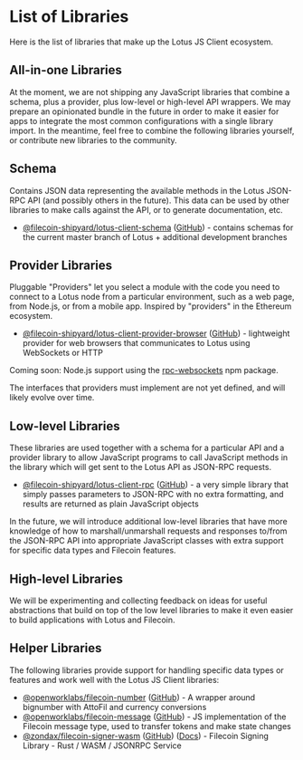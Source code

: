 # List of Libraries

Here is the list of libraries that make up the Lotus JS Client ecosystem.

## All-in-one Libraries

At the moment, we are not shipping any JavaScript libraries that combine a schema, plus a provider, plus low-level or high-level API wrappers. We may prepare an opinionated bundle in the future in order to make it easier for apps to integrate the most common configurations with a single library import. In the meantime, feel free to combine the following libraries yourself, or contribute new libraries to the community.

## Schema

Contains JSON data representing the available methods in the Lotus JSON-RPC API (and possibly others in the future). This data can be used by other libraries to make calls against the API, or to generate documentation, etc.

* [@filecoin-shipyard/lotus-client-schema](https://www.npmjs.com/package/@filecoin-shipyard/lotus-client-schema) ([GitHub](https://github.com/filecoin-shipyard/js-lotus-client-schema)) - contains schemas for the current master branch of Lotus + additional development branches

## Provider Libraries

Pluggable "Providers" let you select a module with the code you need to connect to a Lotus node from a particular environment, such as a web page, from Node.js, or from a mobile app. Inspired by "providers" in the Ethereum ecosystem. 

* [@filecoin-shipyard/lotus-client-provider-browser](https://www.npmjs.com/package/@filecoin-shipyard/lotus-client-provider-browser) ([GitHub](https://github.com/filecoin-shipyard/js-lotus-client-provider-browser)) - lightweight provider for web browsers that communicates to Lotus using WebSockets or HTTP

Coming soon: Node.js support using the [rpc-websockets](https://github.com/filecoin-shipyard/js-lotus-client/issues/21) npm package.

The interfaces that providers must implement are not yet defined, and will likely evolve over time.

## Low-level Libraries

These libraries are used together with a schema for a particular API and a provider library to allow JavaScript programs to call JavaScript methods in the library which will get sent to the Lotus API as JSON-RPC requests.

* [@filecoin-shipyard/lotus-client-rpc](https://www.npmjs.com/package/@filecoin-shipyard/lotus-client-rpc) ([GitHub](https://github.com/filecoin-shipyard/js-lotus-client-rpc)) - a very simple library that simply passes parameters to JSON-RPC with no extra formatting, and results are returned as plain JavaScript objects

In the future, we will introduce additional low-level libraries that have more knowledge of how to marshall/unmarshall requests and responses to/from the JSON-RPC API into appropriate JavaScript classes with extra support for specific data types and Filecoin features.

## High-level Libraries

We will be experimenting and collecting feedback on ideas for useful abstractions that build on top of the low level libraries to make it even easier to build applications with Lotus and Filecoin.

## Helper Libraries

The following libraries provide support for handling specific data types or features and work well with the Lotus JS Client libraries:

* [@openworklabs/filecoin-number](https://www.npmjs.com/package/@openworklabs/filecoin-number) ([GitHub](https://github.com/openworklabs/filecoin-number)) - A wrapper around bignumber with AttoFil and currency conversions
* [@openworklabs/filecoin-message](https://www.npmjs.com/package/@openworklabs/filecoin-message) ([GitHub](https://github.com/openworklabs/filecoin-message)) - JS implementation of the Filecoin message type, used to transfer tokens and make state changes
* [@zondax/filecoin-signer-wasm](https://www.npmjs.com/package/@zondax/filecoin-signer-wasm) ([GitHub](https://github.com/Zondax/filecoin-rs)) ([Docs](https://zondax.github.io/filecoin-rs/wasm/)) - Filecoin Signing Library - Rust / WASM / JSONRPC Service
